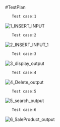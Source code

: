 
#TestPlan

```bash
   Test case:1
```

![1_INSERT_INPUT](https://user-images.githubusercontent.com/94224849/143028695-31d860d3-2c68-43a8-8239-9beda7527f93.png)


```bash
   Test case:2
```
![2_INSERT_INPUT_1](https://user-images.githubusercontent.com/94224849/143029766-71f8b478-147b-484d-bcbf-1eb39c625a87.jpg)


```bash
   Test case:3
```

![3_display_output](https://user-images.githubusercontent.com/94224849/143030087-1fcc7b00-2f85-4fe1-8cf1-df05c85154b1.jpg)



```bash
   Test case:4
```

![4_Delete_output](https://user-images.githubusercontent.com/94224849/143030641-4326e437-c154-4c3c-aeb5-43ac572f381d.jpg)


```bash
   Test case:5
```
![5_search_output](https://user-images.githubusercontent.com/94224849/143030838-78acdf68-6284-4b69-99c2-dbc3172fa957.jpg)



```bash
   Test case:6
```


![6_SaleProduct_output](https://user-images.githubusercontent.com/94224849/143031063-c3603cee-3aff-4f4c-b769-987f5d0880d6.jpg)
